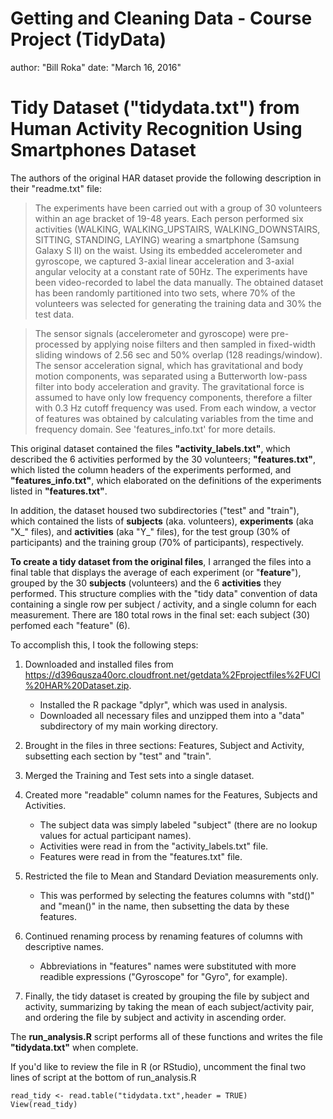 # Getting and Cleaning Data - Course Project (TidyData)

author: "Bill Roka"
date: "March 16, 2016"


# Tidy Dataset ("tidydata.txt") from Human Activity Recognition Using Smartphones Dataset

The authors of the original HAR dataset provide the following description in their "readme.txt" file:

> The experiments have been carried out with a group of 30 volunteers within an age bracket of 19-48 years. Each person performed six activities (WALKING, WALKING_UPSTAIRS, WALKING_DOWNSTAIRS, SITTING, STANDING, LAYING) wearing a smartphone (Samsung Galaxy S II) on the waist. Using its embedded accelerometer and gyroscope, we captured 3-axial linear acceleration and 3-axial angular velocity at a constant rate of 50Hz. The experiments have been video-recorded to label the data manually. The obtained dataset has been randomly partitioned into two sets, where 70% of the volunteers was selected for generating the training data and 30% the test data. 

> The sensor signals (accelerometer and gyroscope) were pre-processed by applying noise filters and then sampled in fixed-width sliding windows of 2.56 sec and 50% overlap (128 readings/window). The sensor acceleration signal, which has gravitational and body motion components, was separated using a Butterworth low-pass filter into body acceleration and gravity. The gravitational force is assumed to have only low frequency components, therefore a filter with 0.3 Hz cutoff frequency was used. From each window, a vector of features was obtained by calculating variables from the time and frequency domain. See 'features_info.txt' for more details. 

This original dataset contained the files **"activity_labels.txt"**, which described the 6 activities performed by the 30 volunteers; **"features.txt"**, which listed the column headers of the experiments performed, and **"features_info.txt"**, which elaborated on the definitions of the experiments listed in **"features.txt"**.  

In addition, the dataset housed two subdirectories ("test" and "train"), which contained the lists of **subjects** (aka. volunteers), **experiments** (aka "X_" files), and **activities** (aka "Y_" files), for the test group (30% of participants) and the training group (70% of participants), respectively.

**To create a tidy dataset from the original files**, I arranged the files into a final table that displays the average of each experiment (or "**feature**"), grouped by the 30 **subjects** (volunteers) and the 6 **activities** they performed. This structure complies with the "tidy data" convention of data containing a single row per subject / activity, and a single column for each measurement. There are 180 total rows in the final set: each subject (30) perfomed each "feature" (6).



To accomplish this, I took the following steps:

1. Downloaded and installed files from <https://d396qusza40orc.cloudfront.net/getdata%2Fprojectfiles%2FUCI%20HAR%20Dataset.zip>.
    + Installed the R package "dplyr", which was used in analysis.
    + Downloaded all necessary files and unzipped them into a "data" subdirectory of my main working directory.

2. Brought in the files in three sections: Features, Subject and Activity, subsetting each section by "test" and "train".

3. Merged the Training and Test sets into a single dataset.

4. Created more "readable" column names for the Features, Subjects and Activities.
    + The subject data was simply labeled "subject" (there are no lookup values for actual participant names).
    + Activities were read in from the "activity_labels.txt" file.
    + Features were read in from the "features.txt" file.  
   
5. Restricted the file to Mean and Standard Deviation measurements only.
    + This was performed by selecting the features columns with "std()" and "mean()" in the name, then subsetting the data by these features.

6. Continued renaming process by renaming features of columns with descriptive names.
    + Abbreviations in "features" names were substituted with more readible expressions ("Gyroscope" for "Gyro", for example).
   
7. Finally, the tidy dataset is created by grouping the file by subject and activity, summarizing by taking the mean of each subject/activity pair, 
    and ordering the file by subject and activity in ascending order.
   
The **run_analysis.R** script performs all of these functions and writes the file **"tidydata.txt"** when complete.

If you'd like to review the file in R (or RStudio), uncomment the final two lines of script at the bottom of run_analysis.R

```{r, eval=FALSE}
read_tidy <- read.table("tidydata.txt",header = TRUE)
View(read_tidy)
```





